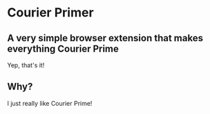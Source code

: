 # Courier Primer

## A very simple browser extension that makes everything Courier Prime

Yep, that's it! 

## Why?

I just really like Courier Prime!